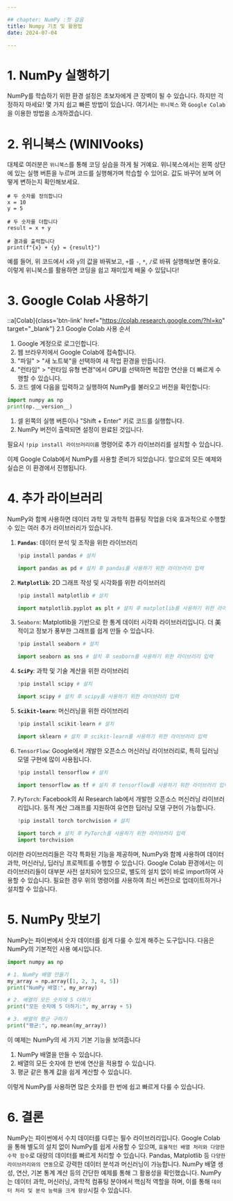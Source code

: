 ```yaml
---

## chapter: NumPy :첫 걸음
title: Numpy 기초 및 활용법
date: 2024-07-04

---
```


# 1. NumPy 실행하기

NumPy를 학습하기 위한 환경 설정은 초보자에게 큰 장벽이 될 수 있습니다. 하지만 걱정하지 마세요! 몇 가지 쉽고 빠른 방법이 있습니다. 여기서는 `위니북스`  와  `Google Colab` 을 이용한 방법을 소개하겠습니다.

# 2. 위니북스 (WINIVooks)

대체로 여러분은 `위니북스`를 통해 코딩 실습을 하게 될 거예요. 위니북스에서는 왼쪽 상단에 있는 실행 버튼을 누르며 코드를 실행해가며 학습할 수 있어요. 값도 바꾸어 보며 어떻게 변하는지 확인해보세요.

```python-exec
# 두 숫자를 정의합니다
x = 10
y = 5

# 두 숫자를 더합니다
result = x + y

# 결과를 출력합니다
print(f"{x} + {y} = {result}")
```

예를 들어,  위 코드에서 `x`와 `y`의 값을 바꿔보고, `+`를 `-`, `*`, `/`로 바꿔 실행해보면 좋아요. 이렇게 위니북스를 활용하면 코딩을 쉽고 재미있게 배울 수 있답니다!

# 3. Google Colab 사용하기

::a[Colab]{class='btn-link' href="https://colab.research.google.com/?hl=ko" target="_blank"}
2.1 Google Colab 사용 순서

1. Google 계정으로 로그인합니다.
2. 웹 브라우저에서 Google Colab에 접속합니다.
3. "파일" > "새 노트북"을 선택하여 새 작업 환경을 만듭니다.
4. "런타임" > "런타임 유형 변경"에서 GPU를 선택하면 복잡한 연산을 더 빠르게 수행할 수 있습니다.
5. 코드 셀에 다음을 입력하고 실행하여 NumPy를 불러오고 버전을 확인합니다:

```python
import numpy as np
print(np.__version__)
```

1. 셀 왼쪽의 실행 버튼이나 "Shift + Enter" 키로 코드를 실행합니다.
2. NumPy 버전이 출력되면 설정이 완료된 것입니다.

필요시 `!pip install 라이브러리이름` 명령어로 추가 라이브러리를 설치할 수 있습니다.

이제 Google Colab에서 NumPy를 사용할 준비가 되었습니다. 앞으로의 모든 예제와 실습은 이 환경에서 진행됩니다.

# 4. 추가 라이브러리

NumPy와 함께 사용하면 데이터 과학 및 과학적 컴퓨팅 작업을 더욱 효과적으로 수행할 수 있는 여러 추가 라이브러리가 있습니다.

1. **`Pandas`**: 데이터 분석 및 조작을 위한 라이브러리
    
    ```python
    !pip install pandas # 설치
    
    import pandas as pd # 설치 후 pandas를 사용하기 위한 라이브러리 입력
    
    ```
    
2. **`Matplotlib`**: 2D 그래프 작성 및 시각화를 위한 라이브러리
    
    ```python
    !pip install matplotlib # 설치
    
    import matplotlib.pyplot as plt # 설치 후 matplotlib를 사용하기 위한 라이브러리 입력
    
    ```
    
3. `Seaborn`: Matplotlib을 기반으로 한 통계 데이터 시각화 라이브러리입니다. 더 美적이고 정보가 풍부한 그래프를 쉽게 만들 수 있습니다.
    
    ```python
    !pip install seaborn # 설치
    
    import seaborn as sns # 설치 후 seaborn를 사용하기 위한 라이브러리 입력
    
    ```
    
4. **`SciPy`**: 과학 및 기술 계산을 위한 라이브러리
    
    ```python
    !pip install scipy # 설치
    
    import scipy # 설치 후 scipy를 사용하기 위한 라이브러리 입력
    
    ```
    
5. **`Scikit-learn`**: 머신러닝을 위한 라이브러리
    
    ```python
    !pip install scikit-learn # 설치
    
    import sklearn # 설치 후 scikit-learn를 사용하기 위한 라이브러리 입력
    
    ```
    
6. `TensorFlow`: Google에서 개발한 오픈소스 머신러닝 라이브러리로, 특히 딥러닝 모델 구현에 많이 사용됩니다.
    
    ```python
    !pip install tensorflow # 설치
    
    import tensorflow as tf # 설치 후 tensorflow를 사용하기 위한 라이브러리 입력
    
    ```
    
7. `PyTorch`: Facebook의 AI Research lab에서 개발한 오픈소스 머신러닝 라이브러리입니다. 동적 계산 그래프를 지원하여 유연한 딥러닝 모델 구현이 가능합니다.
    
    ```python
    !pip install torch torchvision # 설치
    
    import torch # 설치 후 PyTorch를 사용하기 위한 라이브러리 입력
    import torchvision
    
    ```
    

이러한 라이브러리들은 각각 특화된 기능을 제공하며, NumPy와 함께 사용하여 데이터 과학, 머신러닝, 딥러닝 프로젝트를 수행할 수 있습니다. Google Colab 환경에서는 이 라이브러리들이 대부분 사전 설치되어 있으므로, 별도의 설치 없이 바로 import하여 사용할 수 있습니다. 필요한 경우 위의 명령어를 사용하여 최신 버전으로 업데이트하거나 설치할 수 있습니다.

# 5. NumPy 맛보기

NumPy는 파이썬에서 숫자 데이터를 쉽게 다룰 수 있게 해주는 도구입니다. 다음은 NumPy의 기본적인 사용 예시입니다.

```python
import numpy as np

# 1. NumPy 배열 만들기
my_array = np.array([1, 2, 3, 4, 5])
print("NumPy 배열:", my_array)

# 2. 배열의 모든 숫자에 5 더하기
print("모든 숫자에 5 더하기:", my_array + 5)

# 3. 배열의 평균 구하기
print("평균:", np.mean(my_array))

```

이 예제는 NumPy의 세 가지 기본 기능을 보여줍니다

1. NumPy 배열을 만들 수 있습니다.
2. 배열의 모든 숫자에 한 번에 연산을 적용할 수 있습니다.
3. 평균 같은 통계 값을 쉽게 계산할 수 있습니다.

이렇게 NumPy를 사용하면 많은 숫자를 한 번에 쉽고 빠르게 다룰 수 있습니다.

# 6. 결론

NumPy는 파이썬에서 수치 데이터를 다루는 필수 라이브러리입니다. Google Colab을 통해 별도의 설치 없이 NumPy를 쉽게 사용할 수 있으며, `효율적인 배열 처리와 다양한 수학 함수`로 대량의 데이터를 빠르게 처리할 수 있습니다. Pandas, Matplotlib 등 `다양한 라이브러리와의 연동`으로 강력한 데이터 분석과 머신러닝이 가능합니다. NumPy 배열 생성, 연산, 기본 통계 계산 등의 간단한 예제를 통해 그 활용성을 확인했습니다. NumPy는 데이터 과학, 머신러닝, 과학적 컴퓨팅 분야에서 핵심적 역할을 하며, 이를 통해 `데이터 처리 및 분석 능력을 크게 향상`시킬 수 있습니다.